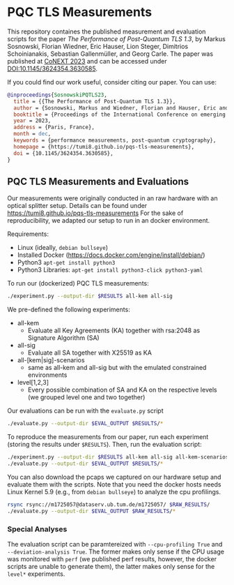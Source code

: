 # PQC TLS Measurements

This repository containes the published measurement and evaluation scripts for the paper *The Performance of Post-Quantum TLS 1.3*, by Markus Sosnowski, Florian Wiedner, Eric Hauser, Lion Steger, Dimitrios Schoinianakis, Sebastian Gallenmüller, and Georg Carle.
The paper was published at [CoNEXT 2023](https://conferences.sigcomm.org/co-next/2023/#!/home) and can be accessed under [DOI:10.1145/3624354.3630585](https://doi.org/10.1145/3624354.3630585).

If you could find our work useful, consider citing our paper. 
You can use:

```bibtex
@inproceedings{SosnowskiPQTLS23,
  title = {{The Performance of Post-Quantum TLS 1.3}},
  author = {Sosnowski, Markus and Wiedner, Florian and Hauser, Eric and Steger, Lion and Schoinianakis, Dimitrios and Gallenm{\"u}ller, Sebastian and Carle, Georg},
  booktitle = {Proceedings of the International Conference on emerging Networking EXperiments and Technologies (CoNEXT '23)},
  year = 2023,
  address = {Paris, France},
  month = dec,
  keywords = {performance measurements, post-quantum cryptography},
  homepage = {https://tumi8.github.io/pqs-tls-measurements},
  doi = {10.1145/3624354.3630585},
}

```


## PQC TLS Measurements and Evaluations

Our measurements were originally conducted in an raw hardware with an optical splitter setup.
Details can be found under https://tumi8.github.io/pqs-tls-measurements
For the sake of reproducibility, we adapted our setup to run in an docker environment.

Requirements:
* Linux (ideally, `debian bullseye`)
* Installed Docker (https://docs.docker.com/engine/install/debian/)
* Python3 `apt-get install python3`
* Python3 Libraries: `apt-get install python3-click python3-yaml`

To run our (dockerized) PQC TLS measurements:

```bash
./experiment.py --output-dir $RESULTS all-kem all-sig
```

We pre-defined the following experiments:

* all-kem
    * Evaluate all Key Agreements (KA) together with rsa:2048 as Signature Algorithm (SA)
* all-sig
    * Evaluate all SA together with X25519 as KA
* all-[kem|sig]-scenarios
  * same as all-kem and all-sig but with the emulated constrained environments
* level[1,2,3]
  * Every possible combination of SA and KA on the respective levels (we grouped level one and two together)

Our evaluations can be run with the `evaluate.py` script

```bash
./evaluate.py --output-dir $EVAL_OUTPUT $RESULTS/*
```

To reproduce the measurements from our paper, run each experiment (storing the results under `$RESULTS`). Then, run the evaluation script:

```bash
./experiment.py --output-dir $RESULTS all-kem all-sig all-kem-scenarios all-sig-scenarios level1 level3 level5
./evaluate.py --output-dir $EVAL_OUTPUT $RESULTS/*
```

You can also download the pcaps we captured on our hardware setup and evaluate them with the scripts. Note that you need the docker hosts needs Linux Kernel 5.9 (e.g., from `debian bullseye`) to analyze the cpu profilings. 

```bash
rsync rsync://m1725057@dataserv.ub.tum.de/m1725057/ $RAW_RESULTS/
./evaluate.py --output-dir $EVAL_OUTPUT $RAW_RESULTS/*
```

### Special Analyses

The evaluation script can be paramtereized with `--cpu-profiling True` and `--deviation-analysis True`. The former makes only sense if the CPU usage was monitored with `perf` (we published perf results, however, the docker scripts are unable to generate them), the latter makes only sense for the `level*` experiments.
